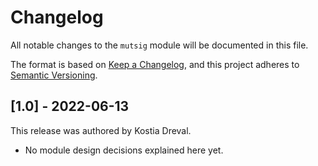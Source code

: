 # Changelog

All notable changes to the `mutsig` module will be documented in this file.

The format is based on [Keep a Changelog](https://keepachangelog.com/en/1.0.0/),
and this project adheres to [Semantic Versioning](https://semver.org/spec/v2.0.0.html).

## [1.0] - 2022-06-13

This release was authored by Kostia Dreval.

<!-- TODO: Explain each important module design decision below. -->

- No module design decisions explained here yet.
